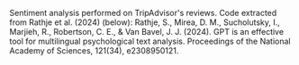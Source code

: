 Sentiment analysis performed on TripAdvisor's reviews. Code extracted from Rathje et al. (2024) (below):
Rathje, S., Mirea, D. M., Sucholutsky, I., Marjieh, R., Robertson, C. E., & Van Bavel, J. J. (2024). GPT is an effective tool for multilingual psychological text analysis. Proceedings of the National Academy of Sciences, 121(34), e2308950121.
